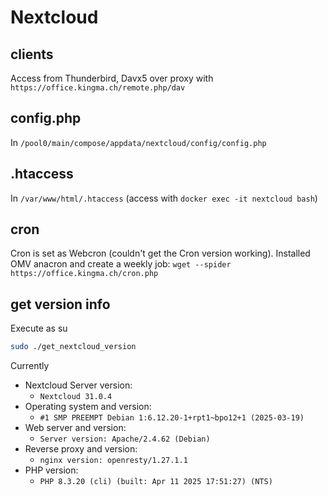 # Nextcloud

## clients

Access from Thunderbird, Davx5 over proxy with `https://office.kingma.ch/remote.php/dav`

## config.php

In `/pool0/main/compose/appdata/nextcloud/config/config.php`

## .htaccess

In `/var/www/html/.htaccess` (access with `docker exec -it nextcloud bash`)

## cron

Cron is set as Webcron (couldn't get the Cron version working). Installed OMV anacron and create a weekly job: `wget --spider https://office.kingma.ch/cron.php`



## get version info

Execute as su

```sh
sudo ./get_nextcloud_version
```

Currently

* Nextcloud Server version:
  - `Nextcloud 31.0.4`  
* Operating system and version:
  - `#1 SMP PREEMPT Debian 1:6.12.20-1+rpt1~bpo12+1 (2025-03-19)`
* Web server and version:
  - `Server version: Apache/2.4.62 (Debian)`
* Reverse proxy and version:
  - `nginx version: openresty/1.27.1.1`
* PHP version:
  - `PHP 8.3.20 (cli) (built: Apr 11 2025 17:51:27) (NTS)`
